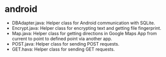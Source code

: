 android
=======

- DBAdapter.java: Helper class for Android communication with SQLite.
- Encrypt.java: Helper class for encrypting text and getting file fingerprint.
- Map.java: Helper class for getting directions in Google Maps App from current to point to defined point via another app.
- POST.java: Helper class for sending POST requests.
- GET.hava: Helper class for sending GET requests.
